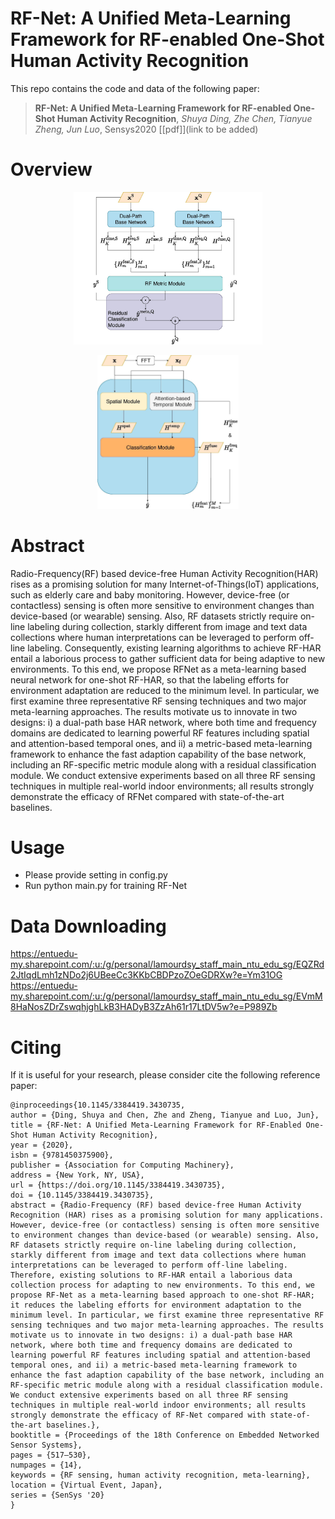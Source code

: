 # RF-Net: A Unified Meta-Learning Framework for RF-enabled One-Shot Human Activity Recognition

This repo contains the code and data of the following paper:
>**RF-Net: A Unified Meta-Learning Framework for RF-enabled One-Shot Human Activity Recognition**, *Shuya Ding, Zhe Chen, Tianyue Zheng, Jun Luo*, Sensys2020 [[pdf]](link to be added)

# Overview 
<p align="center"><img width="60%" src="RFNet.jpg"/></p> 
<p align="center"><img width="45%" src="Dual.jpg"/></p> 


# Abstract

Radio-Frequency(RF) based device-free Human Activity Recognition(HAR) rises as a promising solution for many Internet-of-Things(IoT) applications, such as elderly care and baby monitoring. 
However, device-free (or contactless) sensing is often more sensitive to environment changes than device-based (or wearable) sensing. Also, RF datasets strictly require on-line labeling during collection, starkly different from image and text data collections where human interpretations can be leveraged to perform off-line labeling. Consequently, existing learning algorithms to achieve RF-HAR entail a laborious process to gather sufficient data for being adaptive to new environments.
To this end, we propose RFNet as a meta-learning based neural network for one-shot RF-HAR, so that the labeling efforts for environment adaptation are reduced to the minimum level. In particular, we first examine three representative RF sensing techniques and two major meta-learning approaches. The results motivate us to innovate in two designs: i) a dual-path base HAR network, where both time and frequency domains are dedicated to learning powerful RF features including spatial and attention-based temporal ones, and ii) a metric-based meta-learning framework to enhance the fast adaption capability of the base network, including an RF-specific metric module along with a residual classification module. We conduct extensive experiments based on all three RF sensing techniques in multiple real-world indoor environments; all results strongly demonstrate the efficacy of RFNet compared with state-of-the-art baselines.
    
# Usage

- Please provide setting in config.py
- Run python main.py for training RF-Net


# Data Downloading

https://entuedu-my.sharepoint.com/:u:/g/personal/lamourdsy_staff_main_ntu_edu_sg/EQZRd2JtIqdLmh1zNDo2j6UBeeCc3KKbCBDPzoZOeGDRXw?e=Ym31OG
https://entuedu-my.sharepoint.com/:u:/g/personal/lamourdsy_staff_main_ntu_edu_sg/EVmM8HaNosZDrZswqhjghLkB3HADyB3ZzAh61r17LtDV5w?e=P989Zb


# Citing

If it is useful for your research, please consider cite the following reference paper:

```
@inproceedings{10.1145/3384419.3430735,
author = {Ding, Shuya and Chen, Zhe and Zheng, Tianyue and Luo, Jun},
title = {RF-Net: A Unified Meta-Learning Framework for RF-Enabled One-Shot Human Activity Recognition},
year = {2020},
isbn = {9781450375900},
publisher = {Association for Computing Machinery},
address = {New York, NY, USA},
url = {https://doi.org/10.1145/3384419.3430735},
doi = {10.1145/3384419.3430735},
abstract = {Radio-Frequency (RF) based device-free Human Activity Recognition (HAR) rises as a promising solution for many applications. However, device-free (or contactless) sensing is often more sensitive to environment changes than device-based (or wearable) sensing. Also, RF datasets strictly require on-line labeling during collection, starkly different from image and text data collections where human interpretations can be leveraged to perform off-line labeling. Therefore, existing solutions to RF-HAR entail a laborious data collection process for adapting to new environments. To this end, we propose RF-Net as a meta-learning based approach to one-shot RF-HAR; it reduces the labeling efforts for environment adaptation to the minimum level. In particular, we first examine three representative RF sensing techniques and two major meta-learning approaches. The results motivate us to innovate in two designs: i) a dual-path base HAR network, where both time and frequency domains are dedicated to learning powerful RF features including spatial and attention-based temporal ones, and ii) a metric-based meta-learning framework to enhance the fast adaption capability of the base network, including an RF-specific metric module along with a residual classification module. We conduct extensive experiments based on all three RF sensing techniques in multiple real-world indoor environments; all results strongly demonstrate the efficacy of RF-Net compared with state-of-the-art baselines.},
booktitle = {Proceedings of the 18th Conference on Embedded Networked Sensor Systems},
pages = {517–530},
numpages = {14},
keywords = {RF sensing, human activity recognition, meta-learning},
location = {Virtual Event, Japan},
series = {SenSys '20}
}


```

